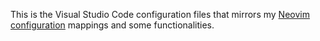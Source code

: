 This is the Visual Studio Code configuration files that mirrors my [Neovim configuration](https://github.com/areiner02/nvim) mappings and some functionalities.
